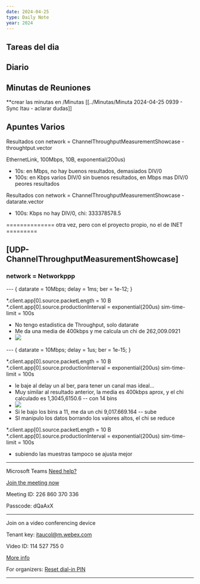 ```yaml
---
date: 2024-04-25
type: Daily Note
year: 2024
---
```


## Tareas del dia

## Diario

## Minutas de Reuniones
**crear las minutas en /Minutas
[[../Minutas/Minuta 2024-04-25 0939 - Sync Itau - aclarar dudas]]

## Apuntes Varios


Resultados con network = ChannelThroughputMeasurementShowcase - throughtput.vector

EthernetLink, 100Mbps, 10B, exponential(200us)
- 10s:  en Mbps, no hay buenos resultados, demasiados DIV/0
- 100s: en Kbps varios DIV/0 sin buenos resultados, en Mbps mas DIV/0 peores resultados

Resultados con network = ChannelThroughputMeasurementShowcase - datarate.vector

- 100s:  Kbps no hay DIV/0, chi: 333378578.5

============== otra vez, pero con el proyecto propio, no el de INET =========

## [UDP-ChannelThroughputMeasurementShowcase] 
### network = Networkppp 

--- { datarate = 10Mbps; delay = 1ms; ber = 1e-12; }

*.client.app[0].source.packetLength = 10 B
*.client.app[0].source.productionInterval = exponential(200us)
sim-time-limit = 100s

- No tengo estadistica de Throughput, solo datarate
- Me da una media de 400kbps y me calcula un chi de 262,009.0921
- ![](../attachments/Pasted%20image%2020240425071452.png)

--- { datarate = 10Mbps; delay = 1us; ber = 1e-15; }

*.client.app[0].source.packetLength = 10 B
*.client.app[0].source.productionInterval = exponential(200us)
sim-time-limit = 100s

- le baje al delay un al ber, para tener un canal mas ideal...
- Muy similar al resultado anterior, la media es 400kbps aprox, y el chi calculado es 1,3045,6150.6 -- con 14 bins
- ![](../attachments/Pasted%20image%2020240425072351.png)
- Si le bajo los bins a 11, me da un chi 9,017.669.164 -- sube
- SI manipulo los datos borrando los valores altos, el chi se reduce

*.client.app[0].source.packetLength = 10 B
*.client.app[0].source.productionInterval = exponential(200us)
sim-time-limit = 100s

- subiendo las muestras tampoco se ajusta mejor







________________________________________________________________________________

Microsoft Teams [Need help?](https://aka.ms/JoinTeamsMeeting?omkt=en-US)

[Join the meeting now](https://teams.microsoft.com/l/meetup-join/19%3ameeting_YmI5MTljMGEtMmNmZi00ZjE3LTgwYmMtNTVmMzdkYjVlZTY2%40thread.v2/0?context=%7b%22Tid%22%3a%229af4fa61-0c3e-4a69-aa97-454828bc7920%22%2c%22Oid%22%3a%227287615b-18a3-4c6a-bcd9-144f83fc87f3%22%7d)

Meeting ID: 226 860 370 336

Passcode: dQaAxX

---

Join on a video conferencing device

Tenant key: itaucol@m.webex.com

Video ID: 114 527 755 0

[More info](https://www.webex.com/msteams?confid=1145277550&tenantkey=itaucol&domain=m.webex.com)

For organizers: [Reset dial-in PIN](https://dialin.teams.microsoft.com/usp/pstnconferencing)

________________________________________________________________________________